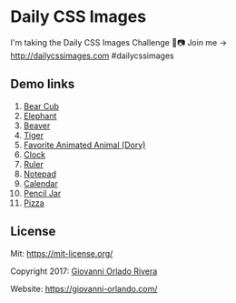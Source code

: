 # Daily CSS Images
I'm taking the Daily CSS Images Challenge 💈📷 Join me → http://dailycssimages.com #dailycssimages

## Demo links
1. [Bear Cub](https://giovanni-orlando.com/dailycssimages/01-bear-cub/)
2. [Elephant](https://giovanni-orlando.com/dailycssimages/02-elephant/)
3. [Beaver](https://giovanni-orlando.com/dailycssimages/03-beaver/)
4. [Tiger](https://giovanni-orlando.com/dailycssimages/04-tiger/)
5. [Favorite Animated Animal (Dory)](https://giovanni-orlando.com/dailycssimages/05-favorite-animated-animal/)
6. [Clock](https://giovanni-orlando.com/dailycssimages/06-clock/)
7. [Ruler](https://giovanni-orlando.com/dailycssimages/07-ruler/)
8. [Notepad](https://giovanni-orlando.com/dailycssimages/08-notepad/)
9. [Calendar](https://giovanni-orlando.com/dailycssimages/09-calendar/)
10. [Pencil Jar](https://giovanni-orlando.com/dailycssimages/10-pencil-jar/)
11. [Pizza](https://giovanni-orlando.com/dailycssimages/11-pizza/)


## License
Mit: <https://mit-license.org/>

Copyright 2017: [Giovanni Orlado Rivera](https://github.com/giovanni0918)

Website: <https://giovanni-orlando.com/>
